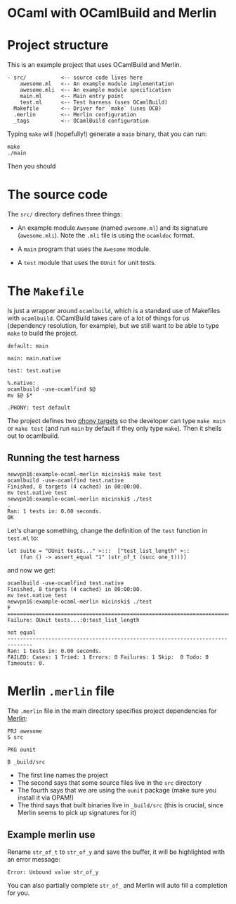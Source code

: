 OCaml with OCamlBuild and Merlin
================================

# Project structure

This is an example project that uses OCamlBuild and Merlin.

    - src/           <-- source code lives here
        awesome.ml   <-- An example module implementation
        awesome.mli  <-- An example module specification
        main.ml      <-- Main entry point
        test.ml      <-- Test harness (uses OCamlBuild)
      Makefile       <-- Driver for `make` (uses OCB)
      .merlin        <-- Merlin configuration
      _tags          <-- OCamlBuild configuration

Typing `make` will (hopefully!) generate a `main` binary, that you can
run:
    
    make
    ./main

Then you should 

# The source code

The `src/` directory defines three things:

- An example module `Awesome` (named `awesome.ml`) and its signature
  (`awesome.mli`).  Note the `.mli` file is using the `ocamldoc`
  format.

- A `main` program that uses the `Awesome` module.

- A `test` module that uses the `OUnit` for unit tests.

# The `Makefile`

Is just a wrapper around `ocamlbuild`, which is a standard use of
Makefiles with `ocamlbuild`.  OCamlBuild takes care of a lot of things
for us (dependency resolution, for example), but we still want to be
able to type `make` to build the project.

    default: main

    main: main.native

    test: test.native

    %.native: 
	ocamlbuild -use-ocamlfind $@
	mv $@ $*

    .PHONY: test default

The project defines two
[phony targets](http://stackoverflow.com/questions/2145590/what-is-the-purpose-of-phony-in-a-makefile)
so the developer can type `make main` or `make test` (and run `main`
by default if they only type `make`).  Then it shells out to
ocamlbuild.

## Running the test harness

    newvpn16:example-ocaml-merlin micinski$ make test
    ocamlbuild -use-ocamlfind test.native
    Finished, 8 targets (4 cached) in 00:00:00.
    mv test.native test
    newvpn16:example-ocaml-merlin micinski$ ./test
    .
    Ran: 1 tests in: 0.00 seconds.
    OK

Let's change something, change the definition of the `test` function
in `test.ml` to:

    let suite = "OUnit tests..." >:::  ["test_list_length" >::
        (fun () -> assert_equal "1" (str_of_t (succ one_t)))]

and now we get:

    ocamlbuild -use-ocamlfind test.native
    Finished, 8 targets (4 cached) in 00:00:00.
    mv test.native test
    newvpn16:example-ocaml-merlin micinski$ ./test
    F
    ==============================================================================
    Failure: OUnit tests...:0:test_list_length

    not equal
    ------------------------------------------------------------------------------
    Ran: 1 tests in: 0.00 seconds.
    FAILED: Cases: 1 Tried: 1 Errors: 0 Failures: 1 Skip:  0 Todo: 0 Timeouts: 0.

# Merlin `.merlin` file

The `.merlin` file in the main directory specifies project
dependencies for [Merlin](https://github.com/the-lambda-church/merlin):

    PRJ awesome
    S src

    PKG ounit

    B _build/src

- The first line names the project
- The second says that some source files live in the `src` directory
- The fourth says that we are using the `ounit` package (make sure you
  install it via OPAM!)
- The third says that built binaries live in `_build/src` (this is
  crucial, since Merlin seems to pick up signatures for it)

## Example merlin use

Rename `str_of_t` to `str_of_y` and save the buffer, it will be
highlighted with an error message:

    Error: Unbound value str_of_y

You can also partially complete `str_of_` and Merlin will auto fill a
completion for you.





